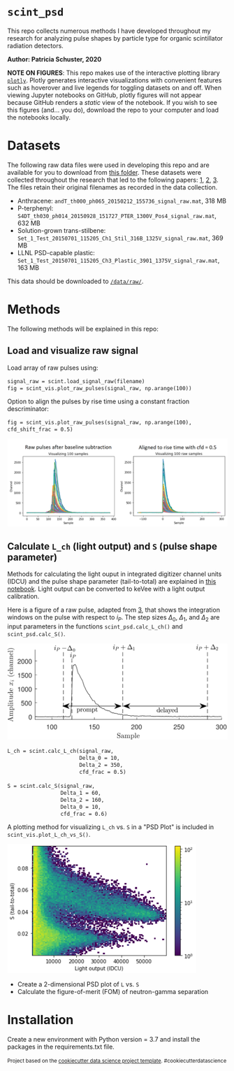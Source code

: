 # `scint_psd`

This repo collects numerous methods I have developed throughout my research for analyzing pulse shapes by particle type for organic scintillator radiation detectors. 

**Author: Patricia Schuster, 2020**


**NOTE ON FIGURES**: This repo makes use of the interactive plotting library [`plotly`](https://plotly.com/). Plotly generates interactive visualizations with convenient features such as hoverover and live legends for toggling datasets on and off. When viewing Jupyter notebooks on GitHub, plotly figures will not appear because GitHub renders a *static* view of the notebook. If you wish to see this figures (and... you do), download the repo to your computer and load the notebooks locally.


# Datasets

The following raw data files were used in developing this repo and are available for you to download from [this folder](https://umich.box.com/v/scint-psd-repo-datar). These datasets were collected throughout the research that led to the following papers: [1](https://ieeexplore.ieee.org/document/7465791/), [2](https://www.sciencedirect.com/science/article/pii/S0168900216311342?via%3Dihub), [3](https://ieeexplore.ieee.org/document/8353858/). The files retain their original filenames as recorded in the data collection.   
* Anthracene: `andT_th000_ph065_20150212_155736_signal_raw.mat`, 318 MB  
* P-terphenyl:  `S4DT_th030_ph014_20150928_151727_PTER_1300V_Pos4_signal_raw.mat`, 632 MB  
* Solution-grown trans-stilbene:  `Set_1_Test_20150701_115205_Ch1_Stil_316B_1325V_signal_raw.mat`, 369 MB  
* LLNL PSD-capable plastic:  `Set_1_Test_20150701_115205_Ch3_Plastic_3901_1375V_signal_raw.mat`, 163 MB

This data should be downloaded to [`/data/raw/`](/data/raw).

# Methods  

The following methods will be explained in this repo:

## Load and visualize raw signal

Load array of raw pulses using:

    signal_raw = scint.load_signal_raw(filename)
    fig = scint_vis.plot_raw_pulses(signal_raw, np.arange(100))

Option to align the pulses by rise time using a constant fraction descriminator:

    fig = scint_vis.plot_raw_pulses(signal_raw, np.arange(100), cfd_shift_frac = 0.5)
    
![fig/raw_pulses_anth.png](fig/raw_pulses_anth.png)

## Calculate `L_ch` (light output) and `S` (pulse shape parameter)

Methods for calculating the light ouput in integrated digitizer channel units (IDCU) and the pulse shape parameter (tail-to-total) are explained in [this notebook](notebooks/dev_calc_L_S.ipynb). Light output can be converted to keVee with a light output calibration.

Here is a figure of a raw pulse, adapted from [3](https://ieeexplore.ieee.org/document/8353858/), that shows the integration windows on the pulse with respect to $i_P$. The step sizes $\Delta_0$, $\Delta_1$, and $\Delta_2$ are input parameters in the functions `scint_psd.calc_L_ch()` and `scint_psd.calc_S()`. 

![fig/raw_pulse.png](fig/raw_pulse.png)

    L_ch = scint.calc_L_ch(signal_raw,
                           Delta_0 = 10,
                           Delta_2 = 350,
                           cfd_frac = 0.5)
                       
    S = scint.calc_S(signal_raw, 
                     Delta_1 = 60,
                     Delta_2 = 160,
                     Delta_0 = 10,
                     cfd_frac = 0.6)

A plotting method for visualizing `L_ch` vs. `S` in a "PSD Plot" is included in `scint_vis.plot_L_ch_vs_S()`. 

![fig/psd_plot_example.png](fig/psd_plot_example.png)




  
* Create a 2-dimensional PSD plot of `L` vs. `S`  
* Calculate the figure-of-merit (FOM) of neutron-gamma separation  





# Installation

Create a new environment with Python version = 3.7 and install the packages in the requirements.txt file. 




<p><small>Project based on the <a target="_blank" href="https://drivendata.github.io/cookiecutter-data-science/">cookiecutter data science project template</a>. #cookiecutterdatascience</small></p>
